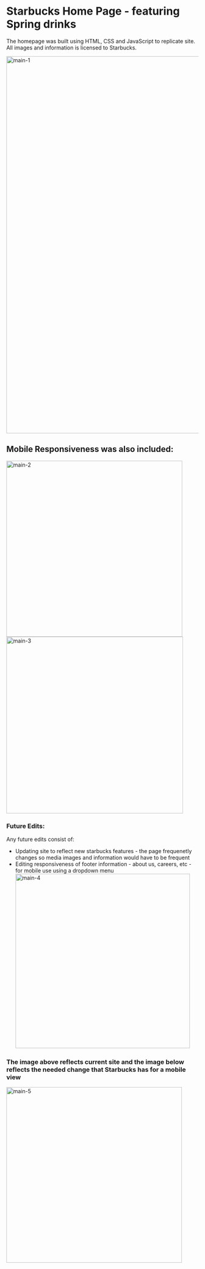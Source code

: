 # Starbucks Home Page - featuring Spring drinks

The homepage was built using HTML, CSS and JavaScript to replicate site. All images and information is licensed to Starbucks.

<img width="988" alt="main-1" src="https://github.com/rivkj/Starbucks-landing-page/assets/104873021/5a6fc79b-9a21-4e14-9923-f6eabdb303da">

## Mobile Responsiveness was also included:

<img width="461" alt="main-2" src="https://github.com/rivkj/Starbucks-landing-page/assets/104873021/116d3816-7b3e-4d59-97af-8c27c2b2c450">
<img width="463" alt="main-3" src="https://github.com/rivkj/Starbucks-landing-page/assets/104873021/509083d8-15d4-4796-b42c-4b627a26871e">

### Future Edits:

Any future edits consist of:

- Updating site to reflect new starbucks features - the page frequenetly changes so media images and information would have to be frequent
- Editing responsiveness of footer information - about us, careers, etc - for mobile use using a dropdown menu
  <img width="457" alt="main-4" src="https://github.com/rivkj/Starbucks-landing-page/assets/104873021/897bb8a0-61f9-495d-985f-c2c864ba71b8">

### The image above reflects current site and the image below reflects the needed change that Starbucks has for a mobile view

<img width="460" alt="main-5" src="https://github.com/rivkj/Starbucks-landing-page/assets/104873021/a05e89b3-17dc-434e-8a80-b686b7f1d8fe">
